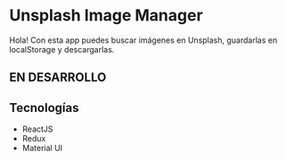 # Unsplash Image Manager
Hola! Con esta app puedes buscar imágenes en Unsplash, guardarlas en localStorage y descargarlas.

## EN DESARROLLO

## Tecnologías
* ReactJS
* Redux
* Material UI